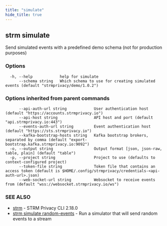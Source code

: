 ```yaml
---
title: "simulate"
hide_title: true
---
```

## strm simulate

Send simulated events with a predefined demo schema (not for production purposes)

### Options

```
  -h, --help            help for simulate
      --schema string   Which schema to use for creating simulated events (default "strmprivacy/demo/1.0.2")
```

### Options inherited from parent commands

```
      --api-auth-url string            User authentication host (default "https://accounts.strmprivacy.io")
      --api-host string                API host and port (default "api.strmprivacy.io:443")
      --events-auth-url string         Event authentication host (default "https://sts.strmprivacy.io")
      --kafka-bootstrap-hosts string   Kafka bootstrap brokers, separated by comma (default "export-bootstrap.kafka.strmprivacy.io:9092")
  -o, --output string                  Output format [json, json-raw, table, plain] (default "table")
  -p, --project string                 Project to use (defaults to context-configured project)
      --token-file string              Token file that contains an access token (default is $HOME/.config/strmprivacy/credentials-<api-auth-url>.json)
      --web-socket-url string          Websocket to receive events from (default "wss://websocket.strmprivacy.io/ws")
```

### SEE ALSO

* [strm](docs/04-reference/01-cli-reference/strm/index.md)	 - STRM Privacy CLI 2.18.0
* [strm simulate random-events](docs/04-reference/01-cli-reference/strm/simulate/random-events.md)	 - Run a simulator that will send random events to a stream

